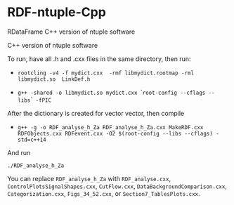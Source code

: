 # RDF-ntuple-Cpp
RDataFrame C++ version of ntuple software

C++ version of ntuple software

To run, have all .h and .cxx files in the same directory, then run:



 - `rootcling -v4 -f mydict.cxx  -rmf libmydict.rootmap -rml libmydict.so  LinkDef.h`



 - `g++ -shared -o libmydict.so mydict.cxx `\``root-config --cflags --libs`\`` -fPIC`



After the dictionary is created for vector vector, then compile

 - `g++ -g -o RDF_analyse_h_Za RDF_analyse_h_Za.cxx MakeRDF.cxx RDFObjects.cxx RDFevent.cxx -O2 $(root-config --libs --cflags) -std=c++14`


And run


`./RDF_analyse_h_Za`


You can replace `RDF_analyse_h_Za` with `RDF_analyse.cxx`, `ControlPlotsSignalShapes.cxx`, `CutFlow.cxx`, `DataBackgroundComparison.cxx`, `Categorization.cxx`, `Figs_34_52.cxx`, or `Section7_TablesPlots.cxx`.
